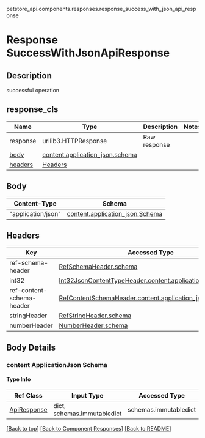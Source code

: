 petstore_api.components.responses.response_success_with_json_api_response
# Response SuccessWithJsonApiResponse

## Description
successful operation

## response_cls
Name | Type | Description  | Notes
------------- | ------------- | ------------- | -------------
response | urllib3.HTTPResponse | Raw response |
[body](#body) | [content.application_json.schema](#content-applicationjson-schema) |  |
[headers](#headers) | [Headers](#headers) |  |

## Body
Content-Type | Schema
------------ | -------
"application/json" | [content.application_json.Schema](#content-applicationjson-schema)

## Headers
Key | Accessed Type | Description  | Notes
------------- | ------------- | ------------- | -------------
ref-schema-header | [RefSchemaHeader.schema](../../components/headers/header_ref_schema_header.md#schema) | | 
int32 | [Int32JsonContentTypeHeader.content.application_json.schema](../../components/headers/header_int32_json_content_type_header.md#content-applicationjson-schema) | | 
ref-content-schema-header | [RefContentSchemaHeader.content.application_json.schema](../../components/headers/header_ref_content_schema_header.md#content-applicationjson-schema) | | 
stringHeader | [RefStringHeader.schema](../../components/headers/header_ref_string_header.md#schema) | | 
numberHeader | [NumberHeader.schema](../../components/headers/header_number_header.md#schema) | | optional

## Body Details
### content ApplicationJson Schema

#### Type Info
Ref Class | Input Type | Accessed Type | Description
--------- | ---------- | ------------- | ------------
[ApiResponse](../../components/schema/api_response.md) | dict, schemas.immutabledict | schemas.immutabledict |

[[Back to top]](#top) [[Back to Component Responses]](../../../README.md#Component-Responses) [[Back to README]](../../../README.md)
